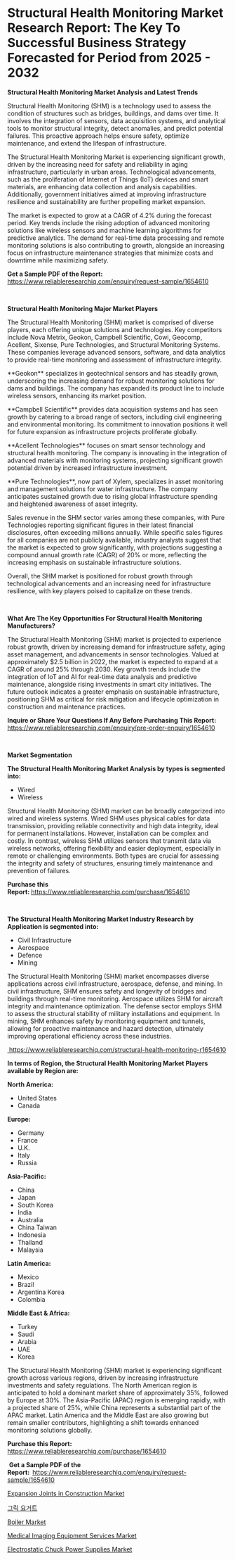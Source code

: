 <p><h1>Structural Health Monitoring Market Research Report: The Key To Successful Business Strategy Forecasted for Period from 2025 - 2032</h1></p><p><strong>Structural Health Monitoring Market Analysis and Latest Trends</strong></p>
<p><p>Structural Health Monitoring (SHM) is a technology used to assess the condition of structures such as bridges, buildings, and dams over time. It involves the integration of sensors, data acquisition systems, and analytical tools to monitor structural integrity, detect anomalies, and predict potential failures. This proactive approach helps ensure safety, optimize maintenance, and extend the lifespan of infrastructure.</p><p>The Structural Health Monitoring Market is experiencing significant growth, driven by the increasing need for safety and reliability in aging infrastructure, particularly in urban areas. Technological advancements, such as the proliferation of Internet of Things (IoT) devices and smart materials, are enhancing data collection and analysis capabilities. Additionally, government initiatives aimed at improving infrastructure resilience and sustainability are further propelling market expansion.</p><p>The market is expected to grow at a CAGR of 4.2% during the forecast period. Key trends include the rising adoption of advanced monitoring solutions like wireless sensors and machine learning algorithms for predictive analytics. The demand for real-time data processing and remote monitoring solutions is also contributing to growth, alongside an increasing focus on infrastructure maintenance strategies that minimize costs and downtime while maximizing safety.</p></p>
<p><strong>Get a Sample PDF of the Report:&nbsp;</strong> <a href="https://www.reliableresearchiq.com/enquiry/request-sample/1654610?utm_campaign=99&utm_medium=2&utm_source=Github&utm_content=ia&utm_term=06032025&utm_id=structural-health-monitoring">https://www.reliableresearchiq.com/enquiry/request-sample/1654610</a></p>
<p>&nbsp;</p>
<p><strong>Structural Health Monitoring Major Market Players</strong></p>
<p><p>The Structural Health Monitoring (SHM) market is comprised of diverse players, each offering unique solutions and technologies. Key competitors include Nova Metrix, Geokon, Campbell Scientific, Cowi, Geocomp, Acellent, Sixense, Pure Technologies, and Structural Monitoring Systems. These companies leverage advanced sensors, software, and data analytics to provide real-time monitoring and assessment of infrastructure integrity.</p><p>**Geokon** specializes in geotechnical sensors and has steadily grown, underscoring the increasing demand for robust monitoring solutions for dams and buildings. The company has expanded its product line to include wireless sensors, enhancing its market position.</p><p>**Campbell Scientific** provides data acquisition systems and has seen growth by catering to a broad range of sectors, including civil engineering and environmental monitoring. Its commitment to innovation positions it well for future expansion as infrastructure projects proliferate globally.</p><p>**Acellent Technologies** focuses on smart sensor technology and structural health monitoring. The company is innovating in the integration of advanced materials with monitoring systems, projecting significant growth potential driven by increased infrastructure investment.</p><p>**Pure Technologies**, now part of Xylem, specializes in asset monitoring and management solutions for water infrastructure. The company anticipates sustained growth due to rising global infrastructure spending and heightened awareness of asset integrity.</p><p>Sales revenue in the SHM sector varies among these companies, with Pure Technologies reporting significant figures in their latest financial disclosures, often exceeding millions annually. While specific sales figures for all companies are not publicly available, industry analysts suggest that the market is expected to grow significantly, with projections suggesting a compound annual growth rate (CAGR) of 20% or more, reflecting the increasing emphasis on sustainable infrastructure solutions.</p><p>Overall, the SHM market is positioned for robust growth through technological advancements and an increasing need for infrastructure resilience, with key players poised to capitalize on these trends.</p></p>
<p>&nbsp;</p>
<p><strong>What Are The Key Opportunities For Structural Health Monitoring Manufacturers?</strong></p>
<p><p>The Structural Health Monitoring (SHM) market is projected to experience robust growth, driven by increasing demand for infrastructure safety, aging asset management, and advancements in sensor technologies. Valued at approximately $2.5 billion in 2022, the market is expected to expand at a CAGR of around 25% through 2030. Key growth trends include the integration of IoT and AI for real-time data analysis and predictive maintenance, alongside rising investments in smart city initiatives. The future outlook indicates a greater emphasis on sustainable infrastructure, positioning SHM as critical for risk mitigation and lifecycle optimization in construction and maintenance practices.</p></p>
<p><strong>Inquire or Share Your Questions If Any Before Purchasing This Report:</strong> <a href="https://www.reliableresearchiq.com/enquiry/pre-order-enquiry/1654610?utm_campaign=99&utm_medium=2&utm_source=Github&utm_content=ia&utm_term=06032025&utm_id=structural-health-monitoring">https://www.reliableresearchiq.com/enquiry/pre-order-enquiry/1654610</a></p>
<p>&nbsp;</p>
<p><strong>Market Segmentation</strong></p>
<p><strong>The Structural Health Monitoring Market Analysis by types is segmented into:</strong></p>
<p><ul><li>Wired</li><li>Wireless</li></ul></p>
<p><p>Structural Health Monitoring (SHM) market can be broadly categorized into wired and wireless systems. Wired SHM uses physical cables for data transmission, providing reliable connectivity and high data integrity, ideal for permanent installations. However, installation can be complex and costly. In contrast, wireless SHM utilizes sensors that transmit data via wireless networks, offering flexibility and easier deployment, especially in remote or challenging environments. Both types are crucial for assessing the integrity and safety of structures, ensuring timely maintenance and prevention of failures.</p></p>
<p><strong>Purchase this Report:&nbsp;</strong><a href="https://www.reliableresearchiq.com/purchase/1654610?utm_campaign=99&utm_medium=2&utm_source=Github&utm_content=ia&utm_term=06032025&utm_id=structural-health-monitoring">https://www.reliableresearchiq.com/purchase/1654610</a></p>
<p>&nbsp;</p>
<p><strong>The Structural Health Monitoring Market Industry Research by Application is segmented into:</strong></p>
<p><ul><li>Civil Infrastructure</li><li>Aerospace</li><li>Defence</li><li>Mining</li></ul></p>
<p><p>The Structural Health Monitoring (SHM) market encompasses diverse applications across civil infrastructure, aerospace, defense, and mining. In civil infrastructure, SHM ensures safety and longevity of bridges and buildings through real-time monitoring. Aerospace utilizes SHM for aircraft integrity and maintenance optimization. The defense sector employs SHM to assess the structural stability of military installations and equipment. In mining, SHM enhances safety by monitoring equipment and tunnels, allowing for proactive maintenance and hazard detection, ultimately improving operational efficiency across these industries.</p></p>
<p><a href="https://www.reliableresearchiq.com/structural-health-monitoring-r1654610?utm_campaign=99&utm_medium=2&utm_source=Github&utm_content=ia&utm_term=06032025&utm_id=structural-health-monitoring">&nbsp;https://www.reliableresearchiq.com/structural-health-monitoring-r1654610</a></p>
<p><strong>In terms of Region, the Structural Health Monitoring Market Players available by Region are:</strong></p>
<p>
    <p> <strong> North America: </strong>
        <ul>
            <li>United States</li>
            <li>Canada</li>
        </ul>
        </p> 
    <p> <strong> Europe: </strong>
        <ul>
            <li>Germany</li>
            <li>France</li>
            <li>U.K.</li>
            <li>Italy</li>
            <li>Russia</li>
        </ul>
        </p> 
    <p> <strong> Asia-Pacific: </strong>
        <ul>
            <li>China</li>
            <li>Japan</li>
            <li>South Korea</li>
            <li>India</li>
            <li>Australia</li>
            <li>China Taiwan</li>
            <li>Indonesia</li>
            <li>Thailand</li>
            <li>Malaysia</li>
        </ul>
        </p> 
    <p> <strong> Latin America: </strong>
        <ul>
            <li>Mexico</li>
            <li>Brazil</li>
            <li>Argentina Korea</li>
            <li>Colombia</li>
        </ul>
        </p> 
    <p> <strong> Middle East & Africa: </strong>
        <ul>
            <li>Turkey</li>
            <li>Saudi</li>
            <li>Arabia</li>
            <li>UAE</li>
            <li>Korea</li>
        </ul>
    </p>
    </p>
<p><p>The Structural Health Monitoring (SHM) market is experiencing significant growth across various regions, driven by increasing infrastructure investments and safety regulations. The North American region is anticipated to hold a dominant market share of approximately 35%, followed by Europe at 30%. The Asia-Pacific (APAC) region is emerging rapidly, with a projected share of 25%, while China represents a substantial part of the APAC market. Latin America and the Middle East are also growing but remain smaller contributors, highlighting a shift towards enhanced monitoring solutions globally.</p></p>
<p><strong>Purchase this Report: </strong><a href="https://www.reliableresearchiq.com/purchase/1654610?utm_campaign=99&utm_medium=2&utm_source=Github&utm_content=ia&utm_term=06032025&utm_id=structural-health-monitoring">https://www.reliableresearchiq.com/purchase/1654610</a></p>
<p>&nbsp;<strong>Get a Sample PDF of the Report:&nbsp;&nbsp;</strong><a href="https://www.reliableresearchiq.com/enquiry/request-sample/1654610?utm_campaign=99&utm_medium=2&utm_source=Github&utm_content=ia&utm_term=06032025&utm_id=structural-health-monitoring">https://www.reliableresearchiq.com/enquiry/request-sample/1654610</a></p>
<p><strong></strong></p>
<p><p><a href="https://github.com/akitamegge65/Market-Research-Report-List-1/blob/main/expansion-joints-in-construction-market.md?utm_campaign=99&utm_medium=2&utm_source=Github&utm_content=ia&utm_term=06032025&utm_id=structural-health-monitoring">Expansion Joints in Construction Market</a></p><p><a href="https://github.com/sougarounis/Market-Research-Report-List-7/blob/main/964530542053.md?utm_campaign=99&utm_medium=2&utm_source=Github&utm_content=ia&utm_term=06032025&utm_id=structural-health-monitoring">그릭 요거트</a></p><p><a href="https://github.com/widlerumland/Market-Research-Report-List-1/blob/main/boiler-market.md?utm_campaign=99&utm_medium=2&utm_source=Github&utm_content=ia&utm_term=06032025&utm_id=structural-health-monitoring">Boiler Market</a></p><p><a href="https://github.com/gummaarmel83/Market-Research-Report-List-1/blob/main/medical-imaging-equipment-services-market.md?utm_campaign=99&utm_medium=2&utm_source=Github&utm_content=ia&utm_term=06032025&utm_id=structural-health-monitoring">Medical Imaging Equipment Services Market</a></p><p><a href="https://github.com/benasjuettk3/Market-Research-Report-List-1/blob/main/electrostatic-chuck-power-supplies-market.md?utm_campaign=99&utm_medium=2&utm_source=Github&utm_content=ia&utm_term=06032025&utm_id=structural-health-monitoring">Electrostatic Chuck Power Supplies Market</a></p></p>